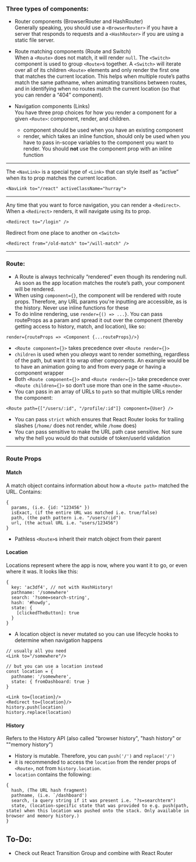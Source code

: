 ### Three types of components:
- Router components (BrowserRouter and HashRouter)<br>
  Generally speaking, you should use a `<BrowserRouter>` if you have a server that responds to requests and a `<HashRouter>` if you are using a static file server.

- Route matching components (Route and Switch)<br>
  When a `<Route>` does not match, it will render `null`.
  The `<Switch>` component is used to group `<Route>`s together.
  A `<Switch>` will iterate over all of its children `<Route>` elements and only render the first one that matches the current location. This helps when multiple route’s paths match the same pathname, when animating transitions between routes, and in identifying when no routes match the current location (so that you can render a “404” component).

- Navigation components (Links)<br>
You have three prop choices for how you render a component for a given `<Route>`: component, render, and children. 
    - component should be used when you have an existing component
    - render, which takes an inline function, should only be used when you have to pass in-scope variables to the component you want to render. You should **not** use the component prop with an inline function

---

The `<NavLink>` is a special type of `<Link>` that can style itself as “active” when its to prop matches the current location.
```
<NavLink to="/react" activeClassName="hurray">
```

---

Any time that you want to force navigation, you can render a `<Redirect>`. When a `<Redirect>` renders, it will navigate using its to prop.
```
<Redirect to="/login" />
```
Redirect from one place to another on `<Switch>`
```
<Redirect from="/old-match" to="/will-match" />
```

---

### Route:
- A Route is always technically “rendered” even though its rendering null. As soon as the app location matches the route’s path, your component will be rendered.
- When using `component={}`, the component will be rendered with route props. Therefore, any URL params you're inputting are accessible, as is the history. Never use inline functions for these
- To do inline rendering, use `render={() => ...}`. You can pass routeProps as a param and spread it out over the component (thereby getting access to history, match, and location), like so: 
```
render={routeProps => <Component {...routeProps}/>}
```
- `<Route component={}>` takes precedence over `<Route render={}>`
- `children` is used when you _always_ want to render something, regardless of the path, but want it to wrap other components. An example would be to have an animation going to and from every page or having a component wrapper
- Both `<Route component={}>` and `<Route render={}>` take precedence over `<Route children={}>` so don’t use more than one in the same `<Route>`.
- You can pass in an array of URLs to `path` so that multiple URLs render the component:
```
<Route path={["/users/:id", "/profile/:id"]} component={User} />
```

- You can pass `strict` which ensures that React Router looks for trailing slashes (`/home/` does not render, while `/home` does)
- You can pass sensitive to make the URL path case sensitive. Not sure why the hell you would do that outside of token/userId validation

---

### Route Props

#### Match
A match object contains information about how a `<Route path>` matched the URL. Contains: 
```
{
  params, (i.e. {id: "123456" })
  isExact, (if the entire URL was matched i.e. true/false)
  path, (the path pattern i.e. "/users/:id")
  url, (the actual URL i.e. "users/123456")
}
```
- Pathless `<Route>`s inherit their match object from their parent

#### Location
Locations represent where the app is now, where you want it to go, or even where it was. It looks like this:
```
{
  key: 'ac3df4', // not with HashHistory!
  pathname: '/somewhere'
  search: '?some=search-string',
  hash: '#howdy',
  state: {
    [clickedTheButton]: true
  }
}
```
- A location object is never mutated so you can use lifecycle hooks to determine when navigation happens
```
// usually all you need
<Link to="/somewhere"/>

// but you can use a location instead
const location = {
  pathname: '/somewhere',
  state: { fromDashboard: true }
}

<Link to={location}/>
<Redirect to={location}/>
history.push(location)
history.replace(location)

```

#### History
Refers to the History API (also called "browser history", "hash history" or ""memory history")
- History is mutable. Therefore, you can `push('/')` and `replace('/')`
- it is recommended to access the `location` from the render props of `<Route>`, not from `history.location`. 
- `location` contains the following:
```
{
  hash, (The URL hash fragment)
  pathname, (i.e. `/dashboard')
  search, (a query string if it was present i.e. "?s=searchterm")
  state, (location-specific state that was provided to e.g. push(path, state) when this location was pushed onto the stack. Only available in browser and memory history.)
}
```


## To-Do:
- Check out React Transition Group and combine with React Router
